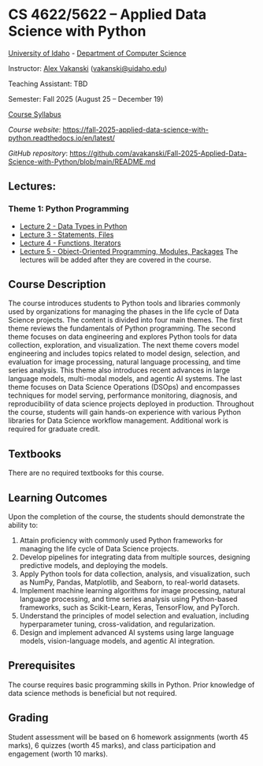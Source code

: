# CS 4622/5622 – Applied Data Science with Python
[University of Idaho](https://www.uidaho.edu) - [Department of Computer Science](https://www.uidaho.edu/engr/departments/cs)

Instructor: [Alex Vakanski](https://www.webpages.uidaho.edu/vakanski/index.html) (vakanski@uidaho.edu)

Teaching Assistant: TBD

Semester: Fall 2025 (August 25 – December 19)

<a href="docs/Lectures/CS_4622_5622-Applied_Data_Science_with_Python-Syllabus.pdf">Course Syllabus</a>

*Course website*: <https://fall-2025-applied-data-science-with-python.readthedocs.io/en/latest/>

*GitHub repository*: <https://github.com/avakanski/Fall-2025-Applied-Data-Science-with-Python/blob/main/README.md>

## Lectures:
### Theme 1: Python Programming
* <a href="docs/Lectures/Theme_1-Python_Programming/Lecture_2-Data_Types_in_Python/Lecture_2-Data_Types.ipynb">Lecture 2 - Data Types in Python</a>
* <a href="docs/Lectures/Theme_1-Python_Programming/Lecture_3-Statements,_Files/Lecture_3-Statements,_Files.ipynb">Lecture 3 - Statements, Files</a>
* <a href="docs/Lectures/Theme_1-Python_Programming/Lecture_4-Functions,_Iterators/Lecture_4-Functions,_Iterators.ipynb">Lecture 4 - Functions, Iterators</a>
* <a href="docs/Lectures/Theme_1-Python_Programming/Lecture_5-OOP,_Modules,_Packages/Lecture_5-OOP,_Modules,_Packages.ipynb">Lecture 5 - Object-Oriented Programming, Modules, Packages</a>
The lectures will be added after they are covered in the course.

## Course Description
The course introduces students to Python tools and libraries commonly used by organizations for managing the phases in the life cycle of Data Science projects. The content is divided into four main themes. The first theme reviews the fundamentals of Python programming. The second theme focuses on data engineering and explores Python tools for data collection, exploration, and visualization. The next theme covers model engineering and includes topics related to model design, selection, and evaluation for image processing, natural language processing, and time series analysis. This theme also introduces recent advances in large language models, multi-modal models, and agentic AI systems. The last theme focuses on Data Science Operations (DSOps) and encompasses techniques for model serving, performance monitoring, diagnosis, and reproducibility of data science projects deployed in production. Throughout the course, students will gain hands-on experience with various Python libraries for Data Science workflow management. Additional work is required for graduate credit.

## Textbooks
There are no required textbooks for this course.

## Learning Outcomes
Upon the completion of the course, the students should demonstrate the ability to:
1.	Attain proficiency with commonly used Python frameworks for managing the life cycle of Data Science projects.
2.	Develop pipelines for integrating data from multiple sources, designing predictive models, and deploying the models.
3.	Apply Python tools for data collection, analysis, and visualization, such as NumPy, Pandas, Matplotlib, and Seaborn, to real-world datasets.
4.	Implement machine learning algorithms for image processing, natural language processing, and time series analysis using Python-based frameworks, such as Scikit-Learn, Keras, TensorFlow, and PyTorch.
5.	Understand the principles of model selection and evaluation, including hyperparameter tuning, cross-validation, and regularization.  
6.	Design and implement advanced AI systems using large language models, vision-language models, and agentic AI integration.

## Prerequisites
The course requires basic programming skills in Python. Prior knowledge of data science methods is beneficial but not required.

## Grading
Student assessment will be based on 6 homework assignments (worth 45 marks), 6 quizzes (worth 45 marks), and class participation and engagement (worth 10 marks).
